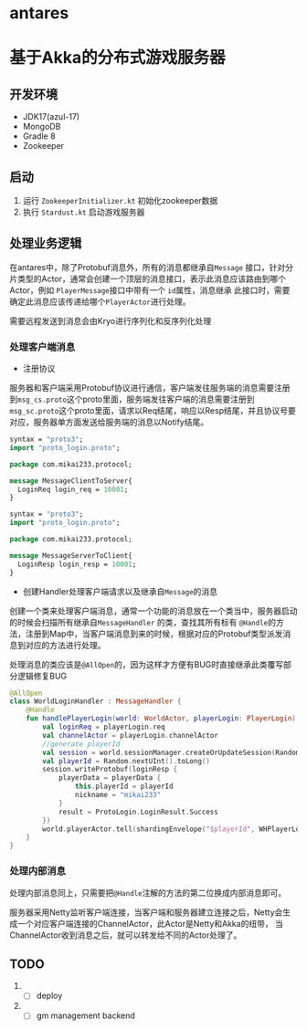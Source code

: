 # antares

# 基于Akka的分布式游戏服务器

## 开发环境

- JDK17(azul-17)
- MongoDB
- Gradle 8
- Zookeeper

## 启动

1. 运行 `ZookeeperInitializer.kt` 初始化zookeeper数据
2. 执行 `Stardust.kt` 启动游戏服务器

## 处理业务逻辑

在antares中，除了Protobuf消息外，所有的消息都继承自`Message` 接口，针对分片类型的Actor，通常会创建一个顶层的消息接口，表示此消息应该路由到哪个Actor，例如
`PlayerMessage`接口中带有一个 `id`属性，消息继承 此接口时，需要确定此消息应该传递给哪个`PlayerActor`进行处理。

需要远程发送到消息会由Kryo进行序列化和反序列化处理

### 处理客户端消息

- 注册协议

服务器和客户端采用Protobuf协议进行通信，客户端发往服务端的消息需要注册到`msg_cs.proto`这个proto里面，服务端发往客户端的消息需要注册到
`msg_sc.proto`这个proto里面，请求以Req结尾，响应以Resp结尾，并且协议号要对应，服务器单方面发送给服务端的消息以Notify结尾。

```protobuf
syntax = "proto3";
import "proto_login.proto";

package com.mikai233.protocol;

message MessageClientToServer{
  LoginReq login_req = 10001;
}
```

```protobuf
syntax = "proto3";
import "proto_login.proto";

package com.mikai233.protocol;

message MessageServerToClient{
  LoginResp login_resp = 10001;
}
```

- 创建Handler处理客户端请求以及继承自`Message`的消息

创建一个类来处理客户端消息，通常一个功能的消息放在一个类当中，服务器启动的时候会扫描所有继承自`MessageHandler` 的类，查找其所有标有
`@Handle`的方法，注册到Map中，当客户端消息到来的时候，根据对应的Protobuf类型派发消息到对应的方法进行处理。

处理消息的类应该是`@AllOpen`的，因为这样才方便有BUG时直接继承此类覆写部分逻辑修复BUG

```kotlin
@AllOpen
class WorldLoginHandler : MessageHandler {
    @Handle
    fun handlePlayerLogin(world: WorldActor, playerLogin: PlayerLogin) {
        val loginReq = playerLogin.req
        val channelActor = playerLogin.channelActor
        //generate playerId
        val session = world.sessionManager.createOrUpdateSession(Random.nextUInt().toLong(), channelActor)
        val playerId = Random.nextUInt().toLong()
        session.writeProtobuf(loginResp {
            playerData = playerData {
                this.playerId = playerId
                nickname = "mikai233"
            }
            result = ProtoLogin.LoginResult.Success
        })
        world.playerActor.tell(shardingEnvelope("$playerId", WHPlayerLogin("mikai233", playerId, world.worldId)))
    }
}
```

### 处理内部消息

处理内部消息同上，只需要把`@Handle`注解的方法的第二位换成内部消息即可。

服务器采用Netty监听客户端连接，当客户端和服务器建立连接之后，Netty会生成一个对应客户端连接的ChannelActor，此Actor是Netty和Akka的纽带，
当ChannelActor收到消息之后，就可以转发给不同的Actor处理了。

## TODO

1.
    - [ ] deploy
2.
    - [ ] gm management backend
